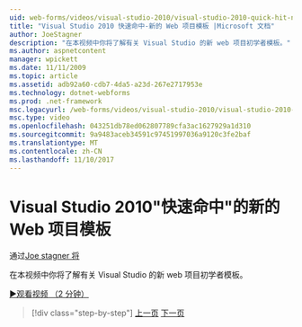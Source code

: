 ```yaml
---
uid: web-forms/videos/visual-studio-2010/visual-studio-2010-quick-hit-new-web-project-template
title: "Visual Studio 2010 快速命中-新的 Web 项目模板 |Microsoft 文档"
author: JoeStagner
description: "在本视频中你将了解有关 Visual Studio 的新 web 项目初学者模板。"
ms.author: aspnetcontent
manager: wpickett
ms.date: 11/11/2009
ms.topic: article
ms.assetid: adb92a60-cdb7-4da5-a23d-267e2717953e
ms.technology: dotnet-webforms
ms.prod: .net-framework
msc.legacyurl: /web-forms/videos/visual-studio-2010/visual-studio-2010-quick-hit-new-web-project-template
msc.type: video
ms.openlocfilehash: 043251db78ed062807789cfa3ac1627929a1d310
ms.sourcegitcommit: 9a9483aceb34591c97451997036a9120c3fe2baf
ms.translationtype: MT
ms.contentlocale: zh-CN
ms.lasthandoff: 11/10/2017
---
```

<a name="visual-studio-2010-quick-hit---new-web-project-template"></a>Visual Studio 2010"快速命中"的新的 Web 项目模板
====================
通过[Joe stagner 将](https://github.com/JoeStagner)

在本视频中你将了解有关 Visual Studio 的新 web 项目初学者模板。

[&#9654;观看视频 （2 分钟）](https://channel9.msdn.com/Blogs/ASP-NET-Site-Videos/visual-studio-2010-quick-hit-new-web-project-template)

>[!div class="step-by-step"]
[上一页](visual-studio-2010-quick-hit-multi-monitor-support.md)
[下一页](visual-studio-2010-quick-hit-new-multi-targeting.md)
